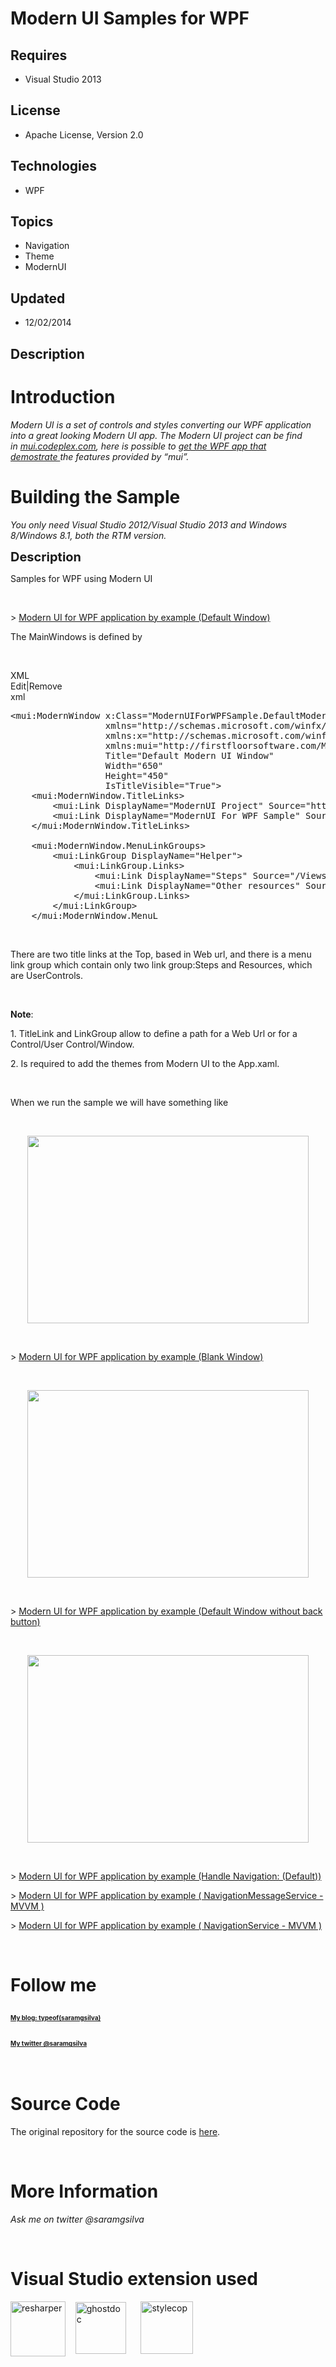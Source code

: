 # Modern UI Samples for WPF
## Requires
- Visual Studio 2013
## License
- Apache License, Version 2.0
## Technologies
- WPF
## Topics
- Navigation
- Theme
- ModernUI
## Updated
- 12/02/2014
## Description

<h1>Introduction</h1>
<p><em><span>Modern UI is a&nbsp;set of controls and styles converting our&nbsp;WPF application into a great looking Modern UI app. The Modern UI project can be find in&nbsp;</span><a rel="nofollow" href="https://mui.codeplex.com/" target="_blank">mui.codeplex.com</a><span>,
 here is possible to&nbsp;</span><a rel="nofollow" href="https://mui.codeplex.com/downloads/get/890165" target="_blank">get the WPF app that demostrate&nbsp;</a><span>the features provided by &ldquo;mui&rdquo;.</span></em></p>
<h1><span>Building the Sample</span></h1>
<p><em><em>You only need Visual Studio 2012/Visual Studio 2013 and Windows 8/Windows 8.1, both the RTM version.</em></em></p>
<p><span style="font-size:20px; font-weight:bold">Description</span></p>
<p>Samples for WPF using Modern UI</p>
<p>&nbsp;</p>
<p>&gt;&nbsp;<a href="http://wp.me/p4LXhq-GQ">Modern UI for WPF application by example (Default Window)</a></p>
<p><span>The MainWindows is defined by</span></p>
<p>&nbsp;</p>
<div class="scriptcode">
<div class="pluginEditHolder" pluginCommand="mceScriptCode">
<div class="title"><span>XML</span></div>
<div class="pluginLinkHolder"><span class="pluginEditHolderLink">Edit</span>|<span class="pluginRemoveHolderLink">Remove</span></div>
<span class="hidden">xml</span>

<div class="preview">
<pre class="js">&lt;mui:ModernWindow&nbsp;x:Class=<span class="js__string">&quot;ModernUIForWPFSample.DefaultModernUI.MainWindow&quot;</span>&nbsp;
&nbsp;&nbsp;&nbsp;&nbsp;&nbsp;&nbsp;&nbsp;&nbsp;&nbsp;&nbsp;&nbsp;&nbsp;&nbsp;&nbsp;&nbsp;&nbsp;&nbsp;&nbsp;xmlns=<span class="js__string">&quot;http://schemas.microsoft.com/winfx/2006/xaml/presentation&quot;</span>&nbsp;
&nbsp;&nbsp;&nbsp;&nbsp;&nbsp;&nbsp;&nbsp;&nbsp;&nbsp;&nbsp;&nbsp;&nbsp;&nbsp;&nbsp;&nbsp;&nbsp;&nbsp;&nbsp;xmlns:x=<span class="js__string">&quot;http://schemas.microsoft.com/winfx/2006/xaml&quot;</span>&nbsp;
&nbsp;&nbsp;&nbsp;&nbsp;&nbsp;&nbsp;&nbsp;&nbsp;&nbsp;&nbsp;&nbsp;&nbsp;&nbsp;&nbsp;&nbsp;&nbsp;&nbsp;&nbsp;xmlns:mui=<span class="js__string">&quot;http://firstfloorsoftware.com/ModernUI&quot;</span>&nbsp;
&nbsp;&nbsp;&nbsp;&nbsp;&nbsp;&nbsp;&nbsp;&nbsp;&nbsp;&nbsp;&nbsp;&nbsp;&nbsp;&nbsp;&nbsp;&nbsp;&nbsp;&nbsp;Title=<span class="js__string">&quot;Default&nbsp;Modern&nbsp;UI&nbsp;Window&quot;</span>&nbsp;
&nbsp;&nbsp;&nbsp;&nbsp;&nbsp;&nbsp;&nbsp;&nbsp;&nbsp;&nbsp;&nbsp;&nbsp;&nbsp;&nbsp;&nbsp;&nbsp;&nbsp;&nbsp;Width=<span class="js__string">&quot;650&quot;</span>&nbsp;
&nbsp;&nbsp;&nbsp;&nbsp;&nbsp;&nbsp;&nbsp;&nbsp;&nbsp;&nbsp;&nbsp;&nbsp;&nbsp;&nbsp;&nbsp;&nbsp;&nbsp;&nbsp;Height=<span class="js__string">&quot;450&quot;</span>&nbsp;
&nbsp;&nbsp;&nbsp;&nbsp;&nbsp;&nbsp;&nbsp;&nbsp;&nbsp;&nbsp;&nbsp;&nbsp;&nbsp;&nbsp;&nbsp;&nbsp;&nbsp;&nbsp;IsTitleVisible=<span class="js__string">&quot;True&quot;</span>&gt;&nbsp;
&nbsp;&nbsp;&nbsp;&nbsp;&lt;mui:ModernWindow.TitleLinks&gt;&nbsp;
&nbsp;&nbsp;&nbsp;&nbsp;&nbsp;&nbsp;&nbsp;&nbsp;&lt;mui:Link&nbsp;DisplayName=<span class="js__string">&quot;ModernUI&nbsp;Project&quot;</span>&nbsp;Source=<span class="js__string">&quot;https://mui.codeplex.com/&quot;</span>&nbsp;/&gt;&nbsp;
&nbsp;&nbsp;&nbsp;&nbsp;&nbsp;&nbsp;&nbsp;&nbsp;&lt;mui:Link&nbsp;DisplayName=<span class="js__string">&quot;ModernUI&nbsp;For&nbsp;WPF&nbsp;Sample&quot;</span>&nbsp;Source=<span class="js__string">&quot;https://github.com/saramgsilva&quot;</span>&nbsp;/&gt;&nbsp;
&nbsp;&nbsp;&nbsp;&nbsp;&lt;/mui:ModernWindow.TitleLinks&gt;&nbsp;
&nbsp;&nbsp;
&nbsp;&nbsp;&nbsp;&nbsp;&lt;mui:ModernWindow.MenuLinkGroups&gt;&nbsp;
&nbsp;&nbsp;&nbsp;&nbsp;&nbsp;&nbsp;&nbsp;&nbsp;&lt;mui:LinkGroup&nbsp;DisplayName=<span class="js__string">&quot;Helper&quot;</span>&gt;&nbsp;
&nbsp;&nbsp;&nbsp;&nbsp;&nbsp;&nbsp;&nbsp;&nbsp;&nbsp;&nbsp;&nbsp;&nbsp;&lt;mui:LinkGroup.Links&gt;&nbsp;
&nbsp;&nbsp;&nbsp;&nbsp;&nbsp;&nbsp;&nbsp;&nbsp;&nbsp;&nbsp;&nbsp;&nbsp;&nbsp;&nbsp;&nbsp;&nbsp;&lt;mui:Link&nbsp;DisplayName=<span class="js__string">&quot;Steps&quot;</span>&nbsp;Source=<span class="js__string">&quot;/Views/StepsControl.xaml&quot;</span>&nbsp;/&gt;&nbsp;
&nbsp;&nbsp;&nbsp;&nbsp;&nbsp;&nbsp;&nbsp;&nbsp;&nbsp;&nbsp;&nbsp;&nbsp;&nbsp;&nbsp;&nbsp;&nbsp;&lt;mui:Link&nbsp;DisplayName=<span class="js__string">&quot;Other&nbsp;resources&quot;</span>&nbsp;Source=<span class="js__string">&quot;/Views/ResourcesControl.xaml&quot;</span>&nbsp;/&gt;&nbsp;
&nbsp;&nbsp;&nbsp;&nbsp;&nbsp;&nbsp;&nbsp;&nbsp;&nbsp;&nbsp;&nbsp;&nbsp;&lt;/mui:LinkGroup.Links&gt;&nbsp;
&nbsp;&nbsp;&nbsp;&nbsp;&nbsp;&nbsp;&nbsp;&nbsp;&lt;/mui:LinkGroup&gt;&nbsp;
&nbsp;&nbsp;&nbsp;&nbsp;&lt;/mui:ModernWindow.MenuL</pre>
</div>
</div>
</div>
<p>&nbsp;</p>
<p>There are two title links at the Top, based in Web url, and there is a menu link group which contain only two link group:Steps and Resources, which are UserControls.</p>
<p>&nbsp;</p>
<p><strong>Note</strong>:</p>
<p>1. TitleLink and LinkGroup allow to define a path for a Web Url or for a Control/User Control/Window.</p>
<p>2.&nbsp;Is required to add the themes from Modern UI to the App.xaml.</p>
<p>&nbsp;</p>
<p>When we run the sample we will have something like</p>
<p>&nbsp;</p>
<p><a href="https://camo.githubusercontent.com/fad596cd3e085712cc933cabf5c1af5b613498d1/687474703a2f2f7331332e706f7374696d672e6f72672f396a3861383036316a2f696d6167652e706e67" target="_blank"><img src=":-687474703a2f2f7331332e706f7374696d672e6f72672f396a3861383036316a2f696d6167652e706e67" alt="" width="450" height="300" style="display:block; margin-left:auto; margin-right:auto"></a></p>
<p>&nbsp;</p>
<p>&gt;&nbsp;<a href="http://wp.me/p4LXhq-H5">Modern UI for WPF application by example (Blank Window)</a></p>
<p>&nbsp;</p>
<p><a href="https://camo.githubusercontent.com/0049af763af5cd93816ac39c8221c511907a627b/687474703a2f2f73392e706f7374696d672e6f72672f356b796935336f767a2f696d6167652e706e67" target="_blank"><img src=":-687474703a2f2f73392e706f7374696d672e6f72672f356b796935336f767a2f696d6167652e706e67" alt="" width="450" height="300" style="display:block; margin-left:auto; margin-right:auto"></a></p>
<p>&nbsp;</p>
<p>&gt;&nbsp;<a href="http://wp.me/p4LXhq-Hi">Modern UI for WPF application by example (Default Window without back button)</a></p>
<p>&nbsp;</p>
<p><a href="https://camo.githubusercontent.com/3bf4ee7ec60dd66871a8ec3f4ee4f70d6a98ebe6/687474703a2f2f7332392e706f7374696d672e6f72672f6479673335757637622f696d6167652e706e67" target="_blank"><img src=":-687474703a2f2f7332392e706f7374696d672e6f72672f6479673335757637622f696d6167652e706e67" alt="" width="450" height="300" style="display:block; margin-left:auto; margin-right:auto"></a></p>
<p>&nbsp;</p>
<p>&gt;&nbsp;<a href="http://wp.me/p4LXhq-Hj">Modern UI for WPF application by example (Handle Navigation: (Default))</a></p>
<p><a href="http://wp.me/p4LXhq-Hj"></a>&gt;&nbsp;<a href="http://wp.me/p4LXhq-HI">Modern UI for WPF application by example ( NavigationMessageService - MVVM )</a></p>
<p><a href="http://wp.me/p4LXhq-HI"></a>&gt;&nbsp;<a href="http://wp.me/p4LXhq-HJ">Modern UI for WPF application by example ( NavigationService - MVVM )</a></p>
<p>&nbsp;</p>
<h1>Follow me</h1>
<h2><span style="font-size:small"><a href="http://www.saramgsilva.com/" style="font-size:10px">My blog: typeof(saramgsilva)</a></span></h2>
<h2><span style="font-size:small"><a href="http://www.saramgsilva.com/" style="font-size:10px"></a><a href="https://twitter.com/saramgsilva" style="font-size:10px">My twitter @saramgsilva</a></span></h2>
<p>&nbsp;</p>
<h1><span>Source Code&nbsp;</span></h1>
<p>The original repository for the source code is <a href="https://github.com/saramgsilva/ModernUISamples">
here</a>.</p>
<p>&nbsp;</p>
<h1>More Information</h1>
<p><em><em>Ask me on twitter @saramgsilva</em></em></p>
<p>&nbsp;</p>
<h1>Visual Studio extension used</h1>
<p><a href="https://www.jetbrains.com/resharper/"><img src=":-687474703a2f2f7332382e706f7374696d672e6f72672f6f65766135786f72682f7265736861727065725f6c6f676f2e706e67" alt="resharper" width="88" height="88" style="float:left"></a>&nbsp;
 &nbsp;&nbsp;<a href="http://submain.com/products/ghostdoc.aspx"><img src=":-687474703a2f2f7331352e706f7374696d672e6f72672f623964376a67366a622f315f67686f7374646f63313030783130302e676966" alt="ghostdoc" width="81" height="83"></a>&nbsp;
 &nbsp; &nbsp;&nbsp;<a href="https://stylecop.codeplex.com/"><img src=":-687474703a2f2f7331342e706f7374696d672e6f72672f7a62706875386d64702f5374796c655f436f705f4c6f676f2e706e67" alt="stylecop" width="84" height="84"></a></p>
<p><em><em><br>
</em></em></p>
